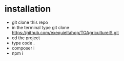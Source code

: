 # installation

- git clone this repo
- in the terminal type git clone https://github.com/exequieltahop/TOAgricultureIS.git
- cd the project
- type code .
- composer i
- npm i
